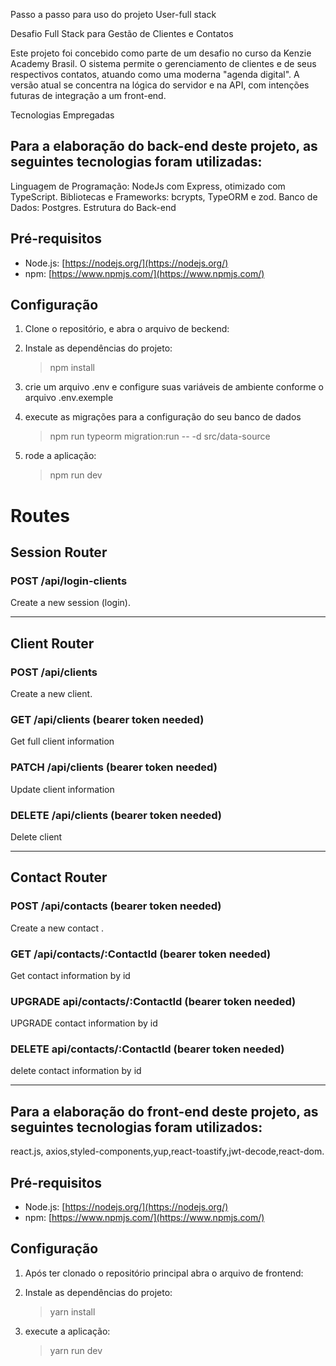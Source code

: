 Passo a passo para uso do projeto User-full stack

Desafio Full Stack para Gestão de Clientes e Contatos

Este projeto foi concebido como parte de um desafio no curso da Kenzie Academy Brasil. O sistema permite o gerenciamento de clientes e de seus respectivos contatos, atuando como uma moderna "agenda digital". A versão atual se concentra na lógica do servidor e na API, com intenções futuras de integração a um front-end.

Tecnologias Empregadas

## Para a elaboração do back-end deste projeto, as seguintes tecnologias foram utilizadas:

Linguagem de Programação: NodeJs com Express, otimizado com TypeScript.
Bibliotecas e Frameworks: bcrypts, TypeORM e zod.
Banco de Dados: Postgres.
Estrutura do Back-end

## Pré-requisitos

- Node.js: [https://nodejs.org/](https://nodejs.org/)
- npm: [https://www.npmjs.com/](https://www.npmjs.com/)

## Configuração

1. Clone o repositório, e abra o arquivo de beckend:

2. Instale as dependências do projeto:

   > npm install

3. crie um arquivo .env e configure suas variáveis de ambiente conforme o arquivo .env.exemple

4. execute as migrações para a configuração do seu banco de dados

   > npm run typeorm migration:run -- -d src/data-source

5. rode a aplicação:
   > npm run dev
   
# Routes

## Session Router

### POST /api/login-clients
Create a new session (login).

---

## Client Router

### POST /api/clients
Create a new client.

### GET /api/clients (bearer token needed)
Get full client information

### PATCH /api/clients (bearer token needed)
Update client information

### DELETE /api/clients (bearer token needed)
Delete client

---

## Contact Router

### POST /api/contacts (bearer token needed)
Create a new contact .

### GET /api/contacts/:ContactId (bearer token needed)
Get contact information by id

### UPGRADE api/contacts/:ContactId (bearer token needed)
UPGRADE contact information by id

### DELETE api/contacts/:ContactId (bearer token needed)
delete contact information by id

---

## Para a elaboração do front-end deste projeto, as seguintes tecnologias foram utilizados:
react.js, axios,styled-components,yup,react-toastify,jwt-decode,react-dom.

## Pré-requisitos

- Node.js: [https://nodejs.org/](https://nodejs.org/)
- npm: [https://www.npmjs.com/](https://www.npmjs.com/)

## Configuração

1. Após ter clonado o repositório principal abra o arquivo de frontend:
2. Instale as dependências do projeto:

   > yarn install
3. execute a aplicação:

   > yarn run dev
